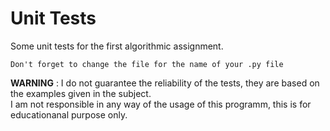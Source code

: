 # Unit Tests

Some unit tests for the first algorithmic assignment.

```
Don't forget to change the file for the name of your .py file
```

**WARNING** : I do not guarantee the reliability of the tests, they are based on the examples given in the subject.  
I am not responsible in any way of the usage of this programm, this is for educationanal purpose only.
